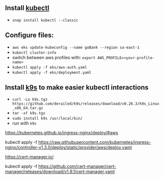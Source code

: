 ## Install [kubectl](https://kubernetes.io/docs/tasks/tools/)
  * `snap install kubectl --classic`

## Configure files:
  * `aws eks update-kubeconfig --name goBank --region sa-east-1`
  * `kubectl cluster-info`
  * switch between aws profiles with: `export AWS_PROFILE=<your-profile-name>`
  * `kubectl apply -f eks/aws-auth.yaml`
  * `kubectl apply -f eks/deployment.yaml`

## Install [k9s](https://k9scli.io/) to make easier kubectl interactions
  * `curl -Lo k9s.tgz https://github.com/derailed/k9s/releases/download/v0.26.3/k9s_Linux_x86_64.tar.gz`
  * `tar -xf k9s.tgz`
  * `sudo install k9s /usr/local/bin/`
  * run with `k9s`


https://kubernetes.github.io/ingress-nginx/deploy/#aws

kubectl apply -f https://raw.githubusercontent.com/kubernetes/ingress-nginx/controller-v1.3.0/deploy/static/provider/aws/deploy.yaml


https://cert-manager.io/

kubectl apply -f https://github.com/cert-manager/cert-manager/releases/download/v1.9.1/cert-manager.yaml
